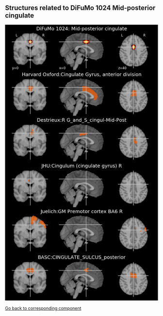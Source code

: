 


## Structures related to DiFuMo 1024 Mid-posterior cingulate

![104](104.jpg "Structures related to DiFuMo 1024 Mid-posterior cingulate")

[Go back to corresponding component](https://parietal-inria.github.io/DiFuMo/1024/html/104.html)